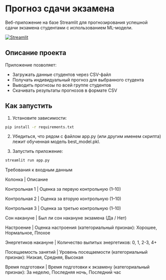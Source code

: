 #  Прогноз сдачи экзамена

Веб-приложение на базе Streamlit для прогнозирования успешной сдачи экзамена студентами с использованием ML-модели.

[![Streamlit](https://static.streamlit.io/badges/streamlit_badge_black_white.svg)](https://examgetpredict1.streamlit.app)


## Описание проекта

Приложение позволяет:
- Загружать данные студентов через CSV-файл
- Получать индивидуальный прогноз для выбранного студента
- Выводить прогнозы по всей группе студентов
- Скачивать результаты прогнозов в формате CSV

##  Как запустить

1. Установите зависимости:
```bash
pip install -r requirements.txt
```
2. Убедиться, что рядом с файлом app.py (или другим именем скрипта) лежит обученная модель best_model.pkl.

3. Запустить приложение: 
```bash
streamlit run app.py
```

Требования к входным данным

Колонка | Описание

Контрольная 1 | Оценка за первую контрольную (1–10)

Контрольная 2 | Оценка за вторую контрольную (1–10)

Контрольная 3 | Оценка за третью контрольную (1–10)

Сон накануне | Был ли сон накануне экзамена (Да / Нет)

Настроение | Оценка настроения (категориальный признак): Хорошее, Нормальное, Плохое

Энергетиков накануне | Количество выпитых энергетиков: 0, 1, 2-3, 4+

Посещаемость занятий | Уровень посещаемости (категориальный признак): Низкая, Средняя, Высокая

Время подготовки | Время подготовки к экзамену (категориальный признак): За неделю, Последняя ночь, Последний час
